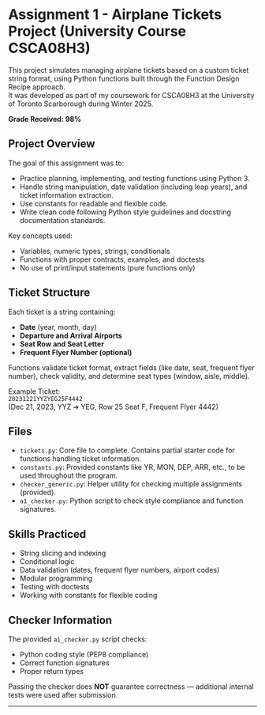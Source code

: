 # Assignment 1 - Airplane Tickets Project (University Course CSCA08H3)

This project simulates managing airplane tickets based on a custom ticket string format, using Python functions built through the Function Design Recipe approach.  
It was developed as part of my coursework for CSCA08H3 at the University of Toronto Scarborough during Winter 2025.

**Grade Received: 98%**

## Project Overview

The goal of this assignment was to:
- Practice planning, implementing, and testing functions using Python 3.
- Handle string manipulation, date validation (including leap years), and ticket information extraction.
- Use constants for readable and flexible code.
- Write clean code following Python style guidelines and docstring documentation standards.

Key concepts used:
- Variables, numeric types, strings, conditionals
- Functions with proper contracts, examples, and doctests
- No use of print/input statements (pure functions only)

## Ticket Structure

Each ticket is a string containing:
- **Date** (year, month, day)
- **Departure and Arrival Airports**
- **Seat Row and Seat Letter**
- **Frequent Flyer Number (optional)**

Functions validate ticket format, extract fields (like date, seat, frequent flyer number), check validity, and determine seat types (window, aisle, middle).

Example Ticket:  
`20231221YYZYEG25F4442`  
(Dec 21, 2023, YYZ ➔ YEG, Row 25 Seat F, Frequent Flyer 4442)

## Files

- `tickets.py`: Core file to complete. Contains partial starter code for functions handling ticket information.
- `constants.py`: Provided constants like YR, MON, DEP, ARR, etc., to be used throughout the program.
- `checker_generic.py`: Helper utility for checking multiple assignments (provided).
- `a1_checker.py`: Python script to check style compliance and function signatures.

## Skills Practiced

- String slicing and indexing
- Conditional logic
- Data validation (dates, frequent flyer numbers, airport codes)
- Modular programming
- Testing with doctests
- Working with constants for flexible coding

## Checker Information

The provided `a1_checker.py` script checks:
- Python coding style (PEP8 compliance)
- Correct function signatures
- Proper return types

Passing the checker does **NOT** guarantee correctness — additional internal tests were used after submission.

---



